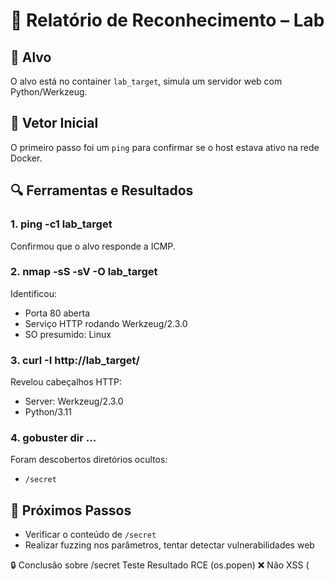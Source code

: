 # 🧠 Relatório de Reconhecimento – Lab

## 🧩 Alvo
O alvo está no container `lab_target`, simula um servidor web com Python/Werkzeug.

## 🎯 Vetor Inicial
O primeiro passo foi um `ping` para confirmar se o host estava ativo na rede Docker.

## 🔍 Ferramentas e Resultados

### 1. ping -c1 lab_target
Confirmou que o alvo responde a ICMP.

### 2. nmap -sS -sV -O lab_target
Identificou:
- Porta 80 aberta
- Serviço HTTP rodando Werkzeug/2.3.0
- SO presumido: Linux

### 3. curl -I http://lab_target/
Revelou cabeçalhos HTTP:
- Server: Werkzeug/2.3.0
- Python/3.11

### 4. gobuster dir ...
Foram descobertos diretórios ocultos:
- `/secret`

## 🧭 Próximos Passos
- Verificar o conteúdo de `/secret`
- Realizar fuzzing nos parâmetros, tentar detectar vulnerabilidades web


🔒 Conclusão sobre /secret
Teste	Resultado
RCE (os.popen)	❌ Não
XSS (<script>)	❌ Não
Interpretação matemática	❌ Não
Reflected Input	✅ Sim (mas inofensivo aqui)

